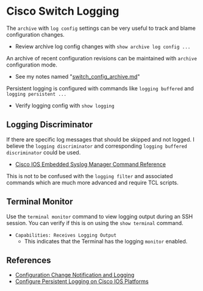 # Cisco Switch Logging

The `archive` with `log config` settings can be very useful to track and blame configuration changes.

* Review archive log config changes with `show archive log config ...`

An archive of recent configuration revisions can be maintained with `archive` configuration mode.

* See my notes named "[switch_config_archive.md][3]"

Persistent logging is configured with commands like `logging buffered` and `logging persistent ...`

* Verify logging config with `show logging`

## Logging Discriminator

If there are specific log messages that should be skipped and not logged. I believe the `logging discriminator` and corresponding `logging buffered discriminator` could be used.

* [Cisco IOS Embedded Syslog Manager Command Reference][4]

This is not to be confused with the `logging filter` and associated commands which are much more advanced and require TCL scripts.

## Terminal Monitor

Use the `terminal monitor` command to view logging output during an SSH session. 
You can verify if this is on using the `show terminal` command.

* `Capabilities: Receives Logging Output`
  * This indicates that the Terminal has the logging `monitor` enabled.

## References

* [Configuration Change Notification and Logging][2]
* [Configure Persistent Logging on Cisco IOS Platforms][1]

[1]: https://www.cisco.com/c/en/us/support/docs/voice/telephony-signaling/212102-Configure-Persistent-Logging-on-Cisco-IO.html
[2]: https://www.cisco.com/c/en/us/td/docs/ios/ios_xe/fundamentals/configuration/guide/2_xe/cf_xe_book/cf_config-logger_xe.html
[3]: ./switch_config_archive.md
[4]: https://www.cisco.com/c/en/us/td/docs/ios-xml/ios/esm/command/esm-cr-book/esm-cr-a1.html
